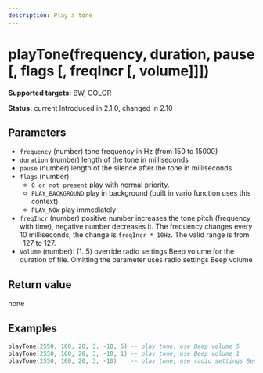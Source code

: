 ```yaml
---
description: Play a tone
---
```


# playTone(frequency, duration, pause \[, flags \[, freqIncr \[, volume]]])

**Supported targets:** BW, COLOR

**Status:** current Introduced in 2.1.0, changed in 2.10

## Parameters

* `frequency` (number) tone frequency in Hz (from 150 to 15000)
* `duration` (number) length of the tone in milliseconds
* `pause` (number) length of the silence after the tone in milliseconds
* `flags` (number):
  * `0 or not present` play with normal priority.
  * `PLAY_BACKGROUND` play in background (built in vario function uses this context)
  * `PLAY_NOW` play immediately
* `freqIncr` (number) positive number increases the tone pitch (frequency with time), negative number decreases it. The frequency changes every 10 milliseconds, the change is `freqIncr * 10Hz`. The valid range is from -127 to 127.
* `volume` (number): (1..5) override radio settings Beep volume for the duration of file. Omitting the parameter uses radio settings Beep volume

## Return value

none

## Examples

```lua
playTone(2550, 160, 20, 3, -10, 5) -- play tone, use Beep volume 5
playTone(2550, 160, 20, 3, -10, 1) -- play tone, use Beep volume 1
playTone(2550, 160, 20, 3, -10)	   -- play tone, use radio settings Beep volume
```
